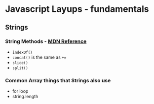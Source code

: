 # Javascript Layups - fundamentals

## Strings
### String Methods - [MDN Reference](https://developer.mozilla.org/en-US/docs/Web/JavaScript/Reference/Global_Objects/String)
* `indexOf()`
* `concat()` is the same as `+=`
* `slice()`
* `split()`

### Common Array things that Strings also use
* for loop
* string.length


